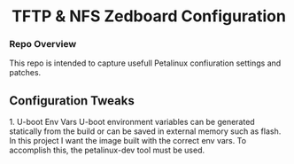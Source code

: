 <h1 align="center">TFTP & NFS Zedboard Configuration</h1>


<p align="center"><project description goes here!></p>


<h3 aligh="left">Repo Overview</h3>

This repo is intended to capture usefull Petalinux confiuration settings and patches.


<h2 aligh="left">Configuration Tweaks</h2>
1. U-boot Env Vars
	U-boot environment variables can be generated statically from the build or can be saved in external memory such as flash.  In this project I want the image built with the correct env vars.  To accomplish this, the petalinux-dev tool must be used.	

